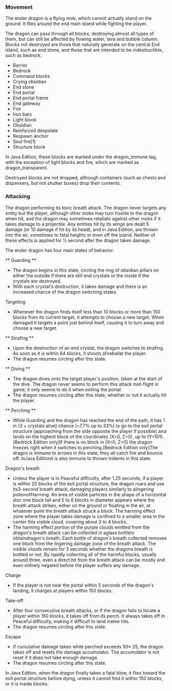 ### Movement
The ender dragon is a flying mob, which cannot actually stand on the ground. It flies around the end main island while fighting the player.

The dragon can pass through all blocks, destroying almost all types of them, but can still be affected by flowing water, lava and bubble column. Blocks not destroyed are those that naturally generate on the central End island, such as end stone, and those that are intended to be indestructible, such as bedrock.

- Barrier
- Bedrock
- Command blocks
- Crying obsidian
- End stone
- End portal
- End portal frame
- End gateway
- Fire
- Iron bars
- Light block
- Obsidian
- Reinforced deepslate
- Respawn anchor
- Soul fire[1]
- Structure block

In Java Edition, these blocks are marked under the dragon_immune tag, with the exception of light blocks and fire, which are marked as dragon_transparent.

Destroyed blocks are not dropped, although containers (such as chests and dispensers, but not shulker boxes) drop their contents.

### Attacking
The dragon performing its toxic breath attack.
The dragon never targets any entity but the player, although other mobs may turn hostile to the dragon when hit, and the dragon may sometimes retaliate against other mobs if it takes damage to a projectile. Any entities hit by its wings are dealt 5 damage (or 10 damage if hit by its head), and in Java Edition, are thrown into the air, sometimes to fatal heights or even off the island. Neither of these effects is applied for 1⁄2 second after the dragon takes damage.

The ender dragon has four main states of behavior: 

** Guarding **
- The dragon begins in this state, circling the ring of obsidian pillars on either the outside if there are still end crystals or the inside if the crystals are destroyed.
- With each crystal's destruction, it takes damage and there is an increased chance of the dragon switching states.

Targeting
- Whenever the dragon finds itself less than 10 blocks or more than 150 blocks from its current target, it attempts to choose a new target. When damaged it targets a point just behind itself, causing it to turn away and choose a new target.

** Strafing **
- Upon the destruction of an end crystal, the dragon switches to strafing. As soon as it is within 64 blocks, it shoots afireballat the player.
- The dragon resumes circling after this state.

** Diving **
- The dragon dives onto the target player's position, taken at the start of the dive. The dragon never seems to perform this attack mid-flight in game, it only seems to do it when exiting the portal.
- The dragon resumes circling after this state, whether or not it actually hit the player.

** Perching **
- While Guarding and the dragon has reached the end of the path, it has 1 in (3 + crystals alive) chance (~7.7% up to 33%) to go to the exit portal structure (approaching from the side opposite the player if possible) and lands on the highest block of the coordinates (X=0, Z=0), up to (Y=101).‌[Bedrock Edition  only]If there is no block in (X=0, Z=0) the dragon freezes right when it switches to perching.‌[Bedrock Edition  only]The dragon is immune to arrows in this state; they all catch fire and bounce off. InJava Editionit is also immune to thrown tridents in this state.

Dragon's breath
- Unless the player is in Peaceful difficulty, after 1.25 seconds, if a player is within 20 blocks of the exit portal structure, the dragon roars and use its3-second breath attack, damaging players similarly to alingering potionofHarming. An area of visible particles in the shape of a horizontal disc one block tall and 5 to 6 blocks in diameter appears where the breath attack strikes, either on the ground or floating in the air, at whatever point the breath attack struck a block. The harming effect zone where the player takes damage is confined to a smaller area in the center this visible cloud, covering about 3 to 4 blocks.
- The harming effect portion of the purple clouds emitted from the dragon's breath attack can be collected in aglass bottleto obtaindragon's breath. Each bottle of dragon's breath collected removes one block from the lingering damage zone of the breath attack. The visible clouds remain for 3 seconds whether the dragons breath is bottled or not. By rapidly collecting all of the harmful blocks, usually around three, even a direct hit from the breath attack can be mostly and even entirely negated before the player suffers any damage.

Charge
- If the player is not near the portal within 5 seconds of the dragon's landing, it charges at players within 150 blocks.

Take-off
- After four consecutive breath attacks, or if the dragon fails to locate a player within 150 blocks, it takes off from its perch. It always takes off in Peaceful difficulty, making it difficult to land melee hits.
- The dragon resumes circling after this state.

Escape
- If cumulative damage taken while perched exceeds 50× 25, the dragon takes off and resets the damage accumulator. The accumulator is not reset if it does not take enough damage.
- The dragon resumes circling after this state.

In Java Edition, when the dragon finally takes a fatal blow, it flies toward the exit portal structure before dying, unless it cannot find it within 150 blocks, or it is inside blocks.

